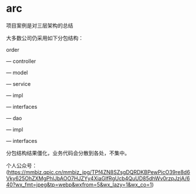 # arc

项目案例是对三层架构的总结

大多数公司仍采用如下分包结构：

order

— controller

— model

— service

— impl

— interfaces

— dao

— impl

— interfaces
    
   
分包结构结果僵化，业务代码会分散到各处，不集中。 

个人公众号：(https://mmbiz.qpic.cn/mmbiz_jpg/TPf4ZN8SZsgDQRDKBPewPicO39re8d6Vky625OhZXMgPhlJbAOO7HJZYy4XiaGIfRgUcb4QuUD85dhWv0rzpJzjA/640?wx_fmt=jpeg&tp=webp&wxfrom=5&wx_lazy=1&wx_co=1)

